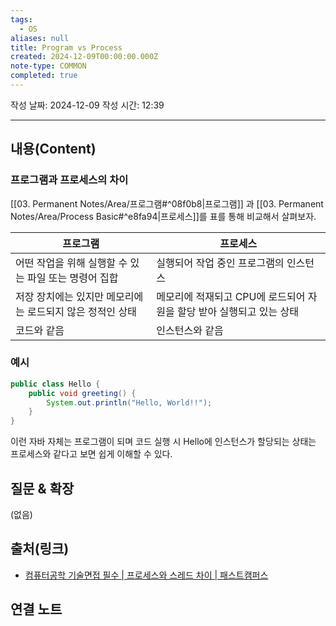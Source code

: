 ```yaml
---
tags:
  - OS
aliases: null
title: Program vs Process
created: 2024-12-09T00:00:00.000Z
note-type: COMMON
completed: true
---
```

작성 날짜: 2024-12-09
작성 시간: 12:39


----
## 내용(Content)

### 프로그램과 프로세스의 차이

[[03. Permanent Notes/Area/프로그램#^08f0b8|프로그램]] 과 [[03. Permanent Notes/Area/Process Basic#^e8fa94|프로세스]]를 표를 통해 비교해서 살펴보자.

| 프로그램                             | 프로세스                                     |
| -------------------------------- | ---------------------------------------- |
| 어떤 작업을 위해 실행할 수 있는 파일 또는 명령어 집합  | 실행되어 작업 중인 프로그램의 인스턴스                    |
| 저장 장치에는 있지만 메모리에는 로드되지 않은 정적인 상태 | 메모리에 적재되고 CPU에 로드되어 자원을 할당 받아 실행되고 있는 상태 |
| 코드와 같음                           | 인스턴스와 같음                                 |

### 예시

```java
public class Hello {
	public void greeting() {
		System.out.println("Hello, World!!");
	}
}
```

이런 자바 자체는 프로그램이 되며 코드 실행 시 Hello에 인스턴스가 할당되는 상태는 프로세스와 같다고 보면 쉽게 이해할 수 있다.

## 질문 & 확장

(없음)

## 출처(링크)

- [컴퓨터공학 기술면접 필수 \| 프로세스와 스레드 차이 \| 패스트캠퍼스](https://fastcampus.co.kr/media_branding_cs)

## 연결 노트










